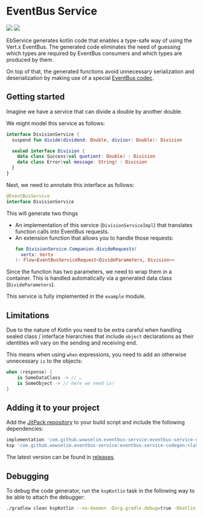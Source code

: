 # EventBus Service
[![](https://jitpack.io/v/wowselim/eventbus-service.svg)](https://jitpack.io/#wowselim/eventbus-service)
[![](https://github.com/wowselim/eventbus-service/workflows/Tests/badge.svg)](https://github.com/wowselim/eventbus-service)

EbService generates kotlin code that enables
a type-safe way of using the Vert.x EventBus.
The generated code eliminates the need of guessing
which types are required by EventBus consumers and
which types are produced by them.

On top of that, the generated functions avoid
unnecessary serialization and deserialization by
making use of a special
[EventBus codec](https://dev.to/sip3/how-to-extend-vert-x-eventbus-api-to-save-on-serialization-3akf).

## Getting started
Imagine we have a service that can divide a
double by another double.

We might model this service as follows:
```kotlin
interface DivisionService {
  suspend fun divide(dividend: Double, divisor: Double): Division

  sealed interface Division {
    data class Success(val quotient: Double) : Division
    data class Error(val message: String) : Division
  }
}
```

Next, we need to annotate this interface as follows:
```kotlin
@EventBusService
interface DivisionService
```

This will generate two things
* An implementation of this service (`DivisionServiceImpl`) that translates function
  calls into EventBus requests.
* An extension function that allows you to handle those requests:
  ```kotlin
  fun DivisionService.Companion.divideRequests(
    vertx: Vertx
  ): Flow<EventBusServiceRequest<DivideParameters, Division>>
  ```

Since the function has two parameters, we need to wrap them in a container. This is handled automatically
via a generated data class (`DivideParameters`).

This service is fully implemented in the `example` module.

## Limitations

Due to the nature of Kotlin you need to be extra careful
when handling sealed class / interface hierarchies that
include `object` declarations as their identities will
vary on the sending and receiving end.

This means when using `when` expressions, you need to add
an otherwise unnecessary `is` to the objects:

```kotlin
when (response) {
    is SomeDataClass -> // …
    is SomeObject -> // here we need is!
}
```

## Adding it to your project

Add the [JitPack repository](https://jitpack.io/#wowselim/eventbus-service) to your build script and include the
following dependencies:

```groovy
implementation 'com.github.wowselim.eventbus-service:eventbus-service-core:<latestVersion>'
ksp 'com.github.wowselim.eventbus-service:eventbus-service-codegen:<latestVersion>'
```

The latest version can be found in [releases](https://github.com/wowselim/eventbus-service/releases).

## Debugging

To debug the code generator, run the `kspKotlin` task in the following way to be able to attach the debugger:

```bash
./gradlew clean kspKotlin --no-daemon -Dorg.gradle.debug=true -Dkotlin.compiler.execution.strategy="in-process" -Dkotlin.daemon.jvm.options="-Xdebug,-Xrunjdwp:transport=dt_socket\,address=5005\,server=y\,suspend=n"
```
